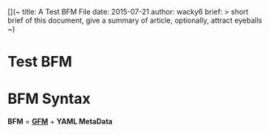[](~
    title:   A Test BFM File
    date:    2015-07-21
    author:  wacky6
    brief: >
        short brief of this document,
        give a summary of article, optionally, attract eyeballs
~)

Test BFM
===

# BFM Syntax
**BFM** = 
  [**GFM**](https://help.github.com/articles/github-flavored-markdown/)
  +
  **YAML MetaData**